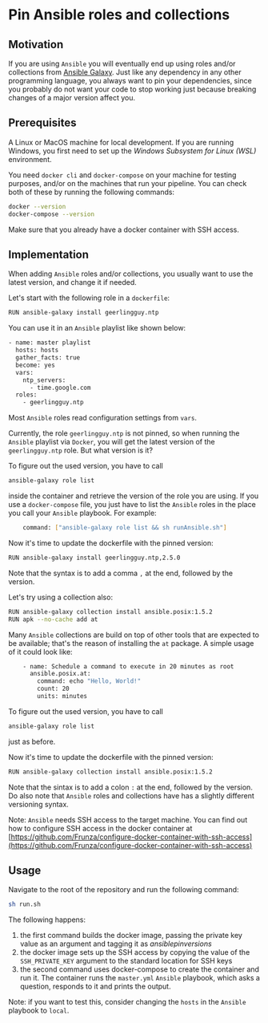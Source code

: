 # Pin Ansible roles and collections

## Motivation

If you are using `Ansible` you will eventually end up using roles and/or collections from [Ansible Galaxy](https://galaxy.ansible.com/ui/). Just like any dependency in any other programming language, you always want to pin your dependencies, since you probably do not want your code to stop working just because breaking changes of a major version affect you.

## Prerequisites

A Linux or MacOS machine for local development. If you are running Windows, you first need to set up the *Windows Subsystem for Linux (WSL)* environment.

You need `docker cli` and `docker-compose` on your machine for testing purposes, and/or on the machines that run your pipeline.
You can check both of these by running the following commands:
```sh
docker --version
docker-compose --version
```

Make sure that you already have a docker container with SSH access.

## Implementation

When adding `Ansible` roles and/or collections, you usually want to use the latest version, and change it if needed.

Let's start with the following role in a `dockerfile`:
```sh
RUN ansible-galaxy install geerlingguy.ntp
```
You can use it in an `Ansible` playlist like shown below:
```sh
- name: master playlist
  hosts: hosts
  gather_facts: true
  become: yes
  vars:
    ntp_servers:
      - time.google.com
  roles:
    - geerlingguy.ntp
```
Most `Ansible` roles read configuration settings from `vars`. 

Currently, the role `geerlingguy.ntp` is not pinned, so when running the `Ansible` playlist via `Docker`, you will get the latest version of the `geerlingguy.ntp` role. But what version is it?

To figure out the used version, you have to call
```sh
ansible-galaxy role list
```
inside the container and retrieve the version of the role you are using.
If you use a `docker-compose` file, you just have to list the `Ansible` roles in the place you call your `Ansible` playbook. For example:
```sh
    command: ["ansible-galaxy role list && sh runAnsible.sh"]
```

Now it's time to update the dockerfile with the pinned version:
```sh
RUN ansible-galaxy install geerlingguy.ntp,2.5.0
```
Note that the syntax is to add a comma `,` at the end, followed by the version.

Let's try using a collection also:
```sh
RUN ansible-galaxy collection install ansible.posix:1.5.2
RUN apk --no-cache add at
```
Many `Ansible` collections are build on top of other tools that are expected to be available; that's the reason of installing the `at` package.
A simple usage of it could look like:
```sh
    - name: Schedule a command to execute in 20 minutes as root
      ansible.posix.at:
        command: echo "Hello, World!"
        count: 20
        units: minutes
```

To figure out the used version, you have to call
```sh
ansible-galaxy role list
```
just as before.

Now it's time to update the dockerfile with the pinned version:
```sh
RUN ansible-galaxy collection install ansible.posix:1.5.2
```
Note that the sintax is to add a colon `:` at the end, followed by the version.
Do also note that `Ansible` roles and collections have has a slightly different versioning syntax. 

Note: `Ansible` needs SSH access to the target machine. You can find out how to configure SSH access in the docker container at [https://github.com/Frunza/configure-docker-container-with-ssh-access](https://github.com/Frunza/configure-docker-container-with-ssh-access)

## Usage

Navigate to the root of the repository and run the following command:
```sh
sh run.sh 
```

The following happens:
1) the first command builds the docker image, passing the private key value as an argument and tagging it as *ansiblepinversions*
2) the docker image sets up the SSH access by copying the value of the `SSH_PRIVATE_KEY` argument to the standard location for SSH keys
3) the second command uses docker-compose to create the container and run it. The container runs the `master.yml` `Ansible` playbook, which asks a question, responds to it and prints the output.

Note: if you want to test this, consider changing the `hosts` in the `Ansible` playbook to `local`.
